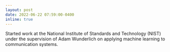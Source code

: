 ```yaml
---
layout: post
date: 2022-06-22 07:59:00-0400
inline: true
---
```


Started work at the National Institute of Standards and Technology (NIST) under the supervision of Adam Wunderlich on applying machine learning to communication systems.

